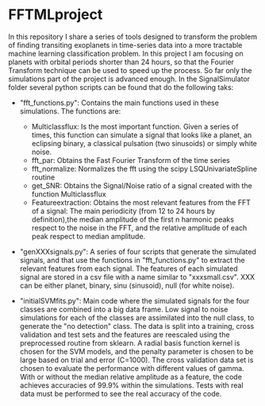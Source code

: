 # FFTMLproject
In this repository I share a series of tools designed to transform the problem of finding transiting exoplanets in time-series data into a more tractable machine learning classification problem. In this project I am focusing on planets with orbital periods shorter than 24 hours, so that the Fourier Transform technique can be used to speed up the process. So far only the simulations part of the project is advanced enough. In the SignalSimulator folder several python scripts can be found that do the following taks:

* "fft_functions.py": Contains the main functions used in these simulations. The functions are:
    * Multiclassflux: Is the most important function. Given a series of times, this function can simulate a signal that looks like a planet, an eclipsing binary, a classical pulsation (two sinusoids) or simply white noise.
    * fft_par: Obtains the Fast Fourier Transform of the time series
    * fft_normalize: Normalizes the fft using the scipy LSQUnivariateSpline routine
    * get_SNR: Obtains the Signal/Noise ratio of a signal created with the function Multiclassflux
    * Featureextraction: Obtains the most relevant features from the FFT of a signal: The main periodicity (from 12 to 24 hours by definition),the median amplitude of the first n harmonic peaks respect to the noise in the FFT, and the relative amplitude of each peak respect to median amplitude. 

* "genXXXsignals.py": A series of four scripts that generate the simulated signals, and that use the functions in "fft_functions.py" to extract the relevant features from each signal. The features of each simulated signal are stored in a csv file with a name similar to "xxxsmall.csv". XXX can be either planet, binary, sinu (sinusoid), null (for white noise).

* "initialSVMfits.py": Main code where the simulated signals for the four classes are combined into a big data frame. Low signal to noise simulations for each of the classes are assimilated into the null class, to generate the "no detection" class. The data is split into a training, cross validation and test sets and the features are reescaled using the preprocessed routine from sklearn. A radial basis function kernel is chosen for the SVM models, and the penalty parameter is chosen to be large based on trial and error (C=1000). The cross validation data set is chosen to evaluate the performance with different values of gamma. With or without the median relative amplitude as a feature, the code achieves accuracies of 99.9% within the simulations. Tests with real data must be performed to see the real accuracy of the code.